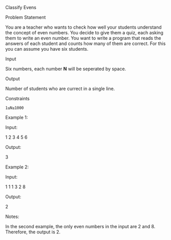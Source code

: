 Classify Evens

Problem Statement

You are a teacher who wants to check how well your students understand the concept of even numbers. You decide to give them a quiz, each asking them to write an even number. You want to write a program that reads the answers of each student and counts how many of them are correct. For this you can assume you have six students.

Input

Six numbers, each number **N** will be seperated by space.

Output

Number of students who are currect in a single line.

Constraints

    1≤N≤1000

Example 1:

Input:

1 2 3 4 5 6

Output:

3

Example 2:

Input:

1 1 1 3 2 8

Output:

2

Notes:

In the second example, the only even numbers in the input are 2 and 8. Therefore, the output is 2.

